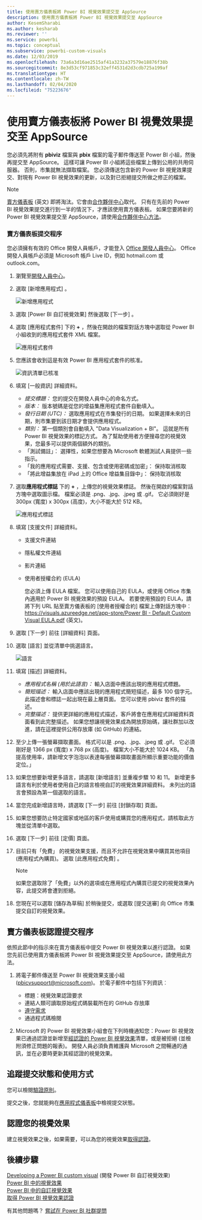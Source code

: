```yaml
---
title: 使用賣方儀表板將 Power BI 視覺效果提交至 AppSource
description: 使用賣方儀表板將 Power BI 視覺效果提交至 AppSource
author: KesemSharabi
ms.author: kesharab
ms.reviewer: ''
ms.service: powerbi
ms.topic: conceptual
ms.subservice: powerbi-custom-visuals
ms.date: 12/03/2019
ms.openlocfilehash: 73a6a3d16ae2515af41a3232a37579e18876f38b
ms.sourcegitcommit: 8e3d53cf971853c32eff4531d2d3cdb725a199af
ms.translationtype: HT
ms.contentlocale: zh-TW
ms.lasthandoff: 02/04/2020
ms.locfileid: "75223676"
---
```

# <a name="submit-a-power-bi-visual-to-appsource-using-seller-dashboard"></a>使用賣方儀表板將 Power BI 視覺效果提交至 AppSource

您必須先將附有 **pbiviz** 檔案與 **pbix** 檔案的電子郵件傳送至 Power BI 小組，然後再提交至 AppSource。 這樣可讓 Power BI 小組將這些檔案上傳到公用的共用伺服器。 否則，市集就無法擷取檔案。 您必須傳送包含新的 Power BI 視覺效果提交、對現有 Power BI 視覺效果的更新，以及對已拒絕提交所做之修正的檔案。

>[!NOTE]
>[賣方儀表板](https://docs.microsoft.com/office/dev/store/use-the-seller-dashboard-to-submit-to-the-office-store) \(英文\) 即將淘汰。它會由[合作夥伴中心](https://docs.microsoft.com/partner-center/)取代。 只有在先前的 Power BI 視覺效果提交進行到一半的情況下，才應該使用賣方儀表板。 如果您要將新的 Power BI 視覺效果提交至 AppSource，請使用[合作夥伴中心方法](office-store.md#submitting-to-appsource)。

### <a name="seller-dashboard-submission-process"></a>賣方儀表板提交程序

您必須擁有有效的 Office 開發人員帳戶，才能登入 [Office 開發人員中心](https://dev.office.com/)。 Office 開發人員帳戶必須是 Microsoft 帳戶 Live ID，例如 hotmail.com 或 outlook.com。

1. 瀏覽至[開發人員中心](https://sellerdashboard.microsoft.com/Application/Summary)。

2. 選取 [新增應用程式]  。

    ![新增應用程式](media/office-store/powerbi-custom-visual-add-an-app.png)

3. 選取 [Power BI 自訂視覺效果]  然後選取 [下一步]  。

4. 選取 [應用程式套件]  下的 **+** ，然後在開啟的檔案對話方塊中選取從 Power BI 小組收到的應用程式套件 XML 檔案。

    ![應用程式套件](media/office-store/powerbi-custom-visual-apppackage.png)

5. 您應該會收到這是有效 Power BI 應用程式套件的核准。

    ![資訊清單已核准](media/office-store/powerbi-custom-visual-manifest-approved.png)

6. 填寫 [一般資訊]  詳細資料。

   * *提交標題：* 您的提交在開發人員中心的命名方式。
   * *版本：* 版本號碼是從您的增益集應用程式套件自動填入。
   * *發行日期 (UTC)：* 選取應用程式在市集發行的日期。 如果選擇未來的日期，則市集要到該日期才會提供應用程式。
   * *類別：* 第一個類別會自動填入 "Data Visualization + BI"。 這就是所有 Power BI 視覺效果的標記方式。 為了幫助使用者方便搜尋您的視覺效果，您最多可以提供兩個額外的類別。
   * 「測試備註」：  選擇性，如果您想要為 Microsoft 軟體測試人員提供一些指示。
   * 「我的應用程式需要、支援、包含或使用密碼或加密」：  保持取消核取
   * 「將此增益集放在 iPad 上的 Office 增益集目錄中」：  保持取消核取
7. 選取**應用程式標誌** 下的 **+** ，上傳您的視覺效果標誌。 然後在開啟的檔案對話方塊中選取圖示檔。 檔案必須是 .png、.jpg、.jpeg 或 .gif。 它必須剛好是 300px (寬度) x 300px (高度)，大小不能大於 512 KB。

    ![應用程式標誌](media/office-store/powerbi-custom-visual-app-logo.png)

8. 填寫 [支援文件]  詳細資料。

   * 支援文件連結
   * 隱私權文件連結
   * 影片連結
   * 使用者授權合約 (EULA)

       您必須上傳 EULA 檔案。 您可以使用自己的 EULA，或使用 Office 市集內適用於 Power BI 視覺效果的預設 EULA。 若要使用預設的 EULA，請將下列 URL 貼至賣方儀表板的 [使用者授權合約] 檔案上傳對話方塊中︰[https://visuals.azureedge.net/app-store/Power BI - Default Custom Visual EULA.pdf](https://visuals.azureedge.net/app-store/Power%20BI%20-%20Default%20Custom%20Visual%20EULA.pdf) \(英文\)。

9. 選取 [下一步]  前往 [詳細資料]  頁面。

10. 選取 [語言]  並從清單中挑選語言。

    ![語言](media/office-store/powerbi-custom-visual-language.png)

11. 填寫 [描述] 詳細資料。

    * *應用程式名稱 (用於此語言)：* 輸入店面中應該出現的應用程式標題。
    * *簡短描述：* 輸入店面中應該出現的應用程式簡短描述，最多 100 個字元。 此描述會和標誌一起出現在最上層頁面。 您可以使用 pbiviz 套件的描述。
    * *完整描述：* 提供更詳細的應用程式描述，客戶將會在應用程式詳細資料頁面看到此完整描述。 如果您想讓視覺效果成為開放原始碼，讓社群加以改進，請在這裡提供公用存放庫 (如 GitHub) 的連結。

12. 至少上傳一張螢幕擷取畫面。 格式可以是 .png、.jpg、.jpeg 或 .gif。 它必須剛好是 1366 px (寬度) x 768 px (高度)。 檔案大小不能大於 1024 KB。 「為提高使用率，請新增文字泡泡以表達每張螢幕擷取畫面所顯示重要功能的價值定位。」 

12. 如果您想要新增更多語言，請選取 [新增語言]  並重複步驟 10 和 11。 新增更多語言有利於使用者使用自己的語言檢視自訂的視覺效果詳細資料。 未列出的語言會預設為第一個選取的語言。

13. 當您完成新增語言時，請選取 [下一步]  前往 [封鎖存取]  頁面。

14. 如果您想要防止特定國家或地區的客戶使用或購買您的應用程式，請核取此方塊並從清單中選取。

15. 選取 [下一步]  前往 [定價]  頁面。

16. 目前只有「免費」  的視覺效果支援，而且不允許在視覺效果中購買其他項目 (應用程式內購買)。 選取 [此應用程式免費]  。

    > [!NOTE]
    > 如果您選取除了「免費」以外的選項或在應用程式內購買已提交的視覺效果內容，此提交將會遭到拒絕。

17. 您現在可以選取 [儲存為草稿]  於稍後提交，或選取 [提交送審]  向 Office 市集提交自訂的視覺效果。

## <a name="seller-dashboard-certification-submission-process"></a>賣方儀表板認證提交程序

依照此節中的指示來在賣方儀表板中提交 Power BI 視覺效果以進行認證。 如果您先前已使用賣方儀表板將 Power BI 視覺效果提交至 AppSource，請使用此方法。

1. 將電子郵件傳送至 Power BI 視覺效果支援小組 (pbicvsupport@microsoft.com)。 於電子郵件中包括下列資訊︰
    * 標題：視覺效果認證要求
    * 連結人類可讀取原始程式碼裝載所在的 GitHub 存放庫
    * [遵守需求](power-bi-custom-visuals-certified.md#certification-requirements)
    * 通過程式碼檢閱

2. Microsoft 的 Power BI 視覺效果小組會在下列時機通知您：Power BI 視覺效果已通過認證並新增至[經認證的 Power BI 視覺效果](power-bi-custom-visuals-certified.md#certified-power-bi-visuals)清單，或是被拒絕 (並檢附須修正問題的報表)。 開發人員必須負責維護與 Microsoft 之間暢通的通訊，並在必要時更新其經認證的視覺效果。

## <a name="tracking-submission-status-and-usage"></a>追蹤提交狀態和使用方式

您可以檢閱[驗證原則](https://dev.office.com/officestore/docs/validation-policies#13-power-bi-custom-visuals)。

提交之後，您就能夠在[應用程式儀表板](https://sellerdashboard.microsoft.com/Application/Summary/)中檢視提交狀態。

## <a name="certify-your-visual"></a>認證您的視覺效果

建立視覺效果之後，如果需要，可以為您的視覺效果[取得認證](../developer/power-bi-custom-visuals-certified.md)。

## <a name="next-steps"></a>後續步驟

[Developing a Power BI custom visual](visuals/custom-visual-develop-tutorial.md) (開發 Power BI 自訂視覺效果)  
[Power BI 中的視覺效果](../visuals/power-bi-report-visualizations.md)  
[Power BI 中的自訂視覺效果](../developer/power-bi-custom-visuals.md)  
[取得 Power BI 視覺效果認證](../developer/power-bi-custom-visuals-certified.md)

有其他問題嗎？ [嘗試在 Power BI 社群提問](https://community.powerbi.com/)
